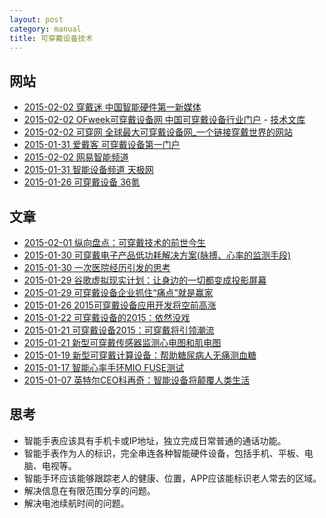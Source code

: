 ```yaml
---
layout: post
category: manual
title: 可穿戴设备技术
---
```


## 网站 ##

- [2015-02-02 穿戴迷 中国智能硬件第一新媒体](http://www.xchuandai.com/)
- [2015-02-02 OFweek可穿戴设备网 中国可穿戴设备行业门户](http://wearable.ofweek.com/) - [技术文库](http://wenku.ofweek.com/wearable)
- [2015-02-02 可穿网 全球最大可穿戴设备网_一个链接穿戴世界的网站](http://www.51wearable.com/)
- [2015-01-31 爱戴客 可穿戴设备第一门户](http://www.ideek.cn/)
- [2015-02-02 网易智能频道](http://digi.163.com/smart/)
- [2015-01-31 智能设备频道 天极网](http://wearable.yesky.com/)
- [2015-01-26 可穿戴设备 36氪](http://www.36kr.com/tag/%E5%8F%AF%E7%A9%BF%E6%88%B4%E8%AE%BE%E5%A4%87)

## 文章 ##

- [2015-02-01 纵向盘点：可穿戴技术的前世今生](http://wearable.ofweek.com/2015-01/ART-8440-5006-28929786.html)
- [2015-01-30 可穿戴电子产品低功耗解决方案(脉搏、心率的监测手段)](http://wearable.ofweek.com/2015-01/ART-8900-5004-28929407.html)
- [2015-01-30 一次医院经历引发的思考](http://www.html-js.com/article/Reflections-on-the-concept-of-product-of-medical-industry)
- [2015-01-29 谷歌虚拟现实计划：让身边的一切都变成投影屏幕](http://www.xchuandai.com/wearable-devices-news-google-vr-screen.html)
- [2015-01-29 可穿戴设备企业抓住“痛点”就是赢家](http://wearable.ofweek.com/2015-01/ART-8120-5005-28928834.html)
- [2015-01-26 2015可穿戴设备应用开发将空前高涨](http://www.ideek.cn/info/detail/1214)
- [2015-01-22 可穿戴设备的2015：依然没戏](http://yangmiao.baijia.baidu.com/article/43440)
- [2015-01-21 可穿戴设备2015：可穿戴将引领潮流](http://news.mydrivers.com/1/374/374750.htm)
- [2015-01-21 新型可穿戴传感器监测心电图和肌电图](http://wearable.ofweek.com/2015-01/ART-8140-5004-28926009.html)
- [2015-01-19 新型可穿戴计算设备：帮助糖尿病人无痛测血糖](http://wearable.ofweek.com/2015-01/ART-8140-5004-28925069.html)
- [2015-01-17 智能心率手环MIO FUSE测试](http://www.ideek.cn/info/detail/1206)
- [2015-01-07 英特尔CEO科再奇：智能设备将颠覆人类生活](http://www.51wearable.com/show-94-3292.html)

## 思考 ##

- 智能手表应该具有手机卡或IP地址，独立完成日常普通的通话功能。
- 智能手表作为人的标识，完全串连各种智能硬件设备，包括手机、平板、电脑、电视等。
- 智能手环应该能够跟踪老人的健康、位置，APP应该能标识老人常去的区域。
- 解决信息在有限范围分享的问题。
- 解决电池续航时间的问题。